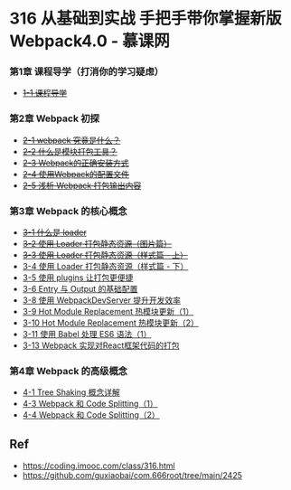 # 316 从基础到实战 手把手带你掌握新版Webpack4.0 - 慕课网

###  第1章 课程导学（打消你的学习疑虑）

* ~~[1-1 课程导学](./01-01)~~

### 第2章 Webpack 初探

* ~~[2-1 webpack 究竟是什么？](./02-01)~~
* ~~[2-2 什么是模块打包工具？](./02-02)~~
* ~~[2-3 Webpack的正确安装方式](./02-03)~~
* ~~[2-4 使用Webpack的配置文件](./02-04)~~
* ~~[2-5 浅析 Webpack 打包输出内容](./02-05)~~


### 第3章 Webpack 的核心概念 

* ~~[3-1 什么是 loader](./03-01)~~
* ~~[3-2 使用 Loader 打包静态资源（图片篇）](./03-02)~~
* ~~[3-3 使用 Loader 打包静态资源（样式篇 - 上）](./03-03)~~
* [3-4 使用 Loader 打包静态资源（样式篇 - 下）](./03-04)
* [3-5 使用 plugins 让打包更便捷](./03-05)
* [3-6 Entry 与 Output 的基础配置](./03-06)
* [3-8 使用 WebpackDevServer 提升开发效率](./03-08)
* [3-9 Hot Module Replacement 热模块更新（1）](./03-09)
* [3-10 Hot Module Replacement 热模块更新（2）](./03-10)
* [3-11 使用 Babel 处理 ES6 语法（1）](./03-11)
* [3-13 Webpack 实现对React框架代码的打包](./03-12)


### 第4章 Webpack 的高级概念 

* [4-1 Tree Shaking 概念详解](./04-01)
* [4-3 Webpack 和 Code Splitting（1）](./04-03)
* [4-4 Webpack 和 Code Splitting（2）](./04-04)

## Ref

* <https://coding.imooc.com/class/316.html>
* <https://github.com/guxiaobai/com.666root/tree/main/2425>